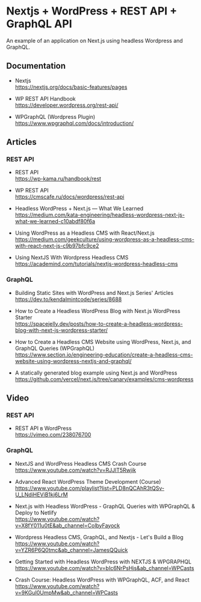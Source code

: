 # Nextjs + WordPress + REST API + GraphQL API
An example of an application on Next.js using headless Wordpress and GraphQL.


## Documentation

- Nextjs       
<a href="https://nextjs.org/docs/basic-features/pages" terget="_blank">https://nextjs.org/docs/basic-features/pages</a>  

- WP REST API Handbook  
<a href="https://developer.wordpress.org/rest-api/" terget="_blank">https://developer.wordpress.org/rest-api/</a>  

- WPGraphQL (Wordpress Plugin)     
<a href="https://www.wpgraphql.com/docs/introduction/" terget="_blank">https://www.wpgraphql.com/docs/introduction/</a>  


## Articles

### REST API

- REST API      
<a href="https://wp-kama.ru/handbook/rest" terget="_blank">https://wp-kama.ru/handbook/rest</a> 

-  WP REST API    
<a href="https://cmscafe.ru/docs/wordpress/rest-api" terget="_blank">https://cmscafe.ru/docs/wordpress/rest-api</a> 

- Headless WordPress + Next.js — What We Learned    
<a href="https://medium.com/kata-engineering/headless-wordpress-next-js-what-we-learned-c10abdf80f6a" terget="_blank">https://medium.com/kata-engineering/headless-wordpress-next-js-what-we-learned-c10abdf80f6a</a> 

- Using WordPress as a Headless CMS with React/Next.js      
<a href="https://medium.com/geekculture/using-wordpress-as-a-headless-cms-with-react-next-js-c9b97bfc9ce2" terget="_blank">https://medium.com/geekculture/using-wordpress-as-a-headless-cms-with-react-next-js-c9b97bfc9ce2</a>  

- Using NextJS With Wordpress Headless CMS       
<a href="https://academind.com/tutorials/nextjs-wordpress-headless-cms" terget="_blank">https://academind.com/tutorials/nextjs-wordpress-headless-cms</a> 


### GraphQL

- Building Static Sites with WordPress and Next.js Series' Articles    
<a href="https://dev.to/kendalmintcode/series/8688" terget="_blank">https://dev.to/kendalmintcode/series/8688</a> 

- How to Create a Headless WordPress Blog with Next.js WordPress Starter   
<a href="https://spacejelly.dev/posts/how-to-create-a-headless-wordpress-blog-with-next-js-wordpress-starter/" terget="_blank">https://spacejelly.dev/posts/how-to-create-a-headless-wordpress-blog-with-next-js-wordpress-starter/</a>  

- How to Create a Headless CMS Website using WordPress, Next.js, and GraphQL Queries (WPGraphQL)     
<a href="https://www.section.io/engineering-education/create-a-headless-cms-website-using-wordpress-nextjs-and-graphql/" terget="_blank">https://www.section.io/engineering-education/create-a-headless-cms-website-using-wordpress-nextjs-and-graphql/</a>  

- A statically generated blog example using Next.js and WordPress    
<a href="https://github.com/vercel/next.js/tree/canary/examples/cms-wordpress" terget="_blank">https://github.com/vercel/next.js/tree/canary/examples/cms-wordpress</a>  

## Video

### REST API
- REST API в WordPress    
<a href="https://vimeo.com/238076700" terget="_blank">https://vimeo.com/238076700</a> 

### GraphQL
 
- NextJS and WordPress Headless CMS Crash Course    
<a href="https://www.youtube.com/watch?v=RJJlT5Rwjik" terget="_blank">https://www.youtube.com/watch?v=RJJlT5Rwjik</a>

- Advanced React WordPress Theme Development (Course)   
<a href="https://www.youtube.com/playlist?list=PLD8nQCAhR3tQSv-U_LNdiHEViB1kj6LrM" terget="_blank">https://www.youtube.com/playlist?list=PLD8nQCAhR3tQSv-U_LNdiHEViB1kj6LrM</a>  
- Next.js with Headless WordPress - GraphQL Queries with WPGraphQL & Deploy to Netlify    
<a href="https://www.youtube.com/watch?v=X8fY011u0tE&ab_channel=ColbyFayock" terget="_blank">https://www.youtube.com/watch?v=X8fY011u0tE&ab_channel=ColbyFayock</a>     

- Wordpress Headless CMS, GraphQL, and Nextjs - Let's Build a Blog     
<a href="https://www.youtube.com/watch?v=YZR6P6Q0tmc&ab_channel=JamesQQuick" terget="_blank">https://www.youtube.com/watch?v=YZR6P6Q0tmc&ab_channel=JamesQQuick</a>   

- Getting Started with Headless WordPress with NEXTJS & WPGRAPHQL   
<a href="https://www.youtube.com/watch?v=bIc6NrPsHjs&ab_channel=WPCasts" terget="_blank">https://www.youtube.com/watch?v=bIc6NrPsHjs&ab_channel=WPCasts</a>   

- Crash Course: Headless WordPress with WPGraphQL, ACF, and React   
<a href="https://www.youtube.com/watch?v=9KGuI0UmpMw&ab_channel=WPCasts" terget="_blank">https://www.youtube.com/watch?v=9KGuI0UmpMw&ab_channel=WPCasts</a>   

